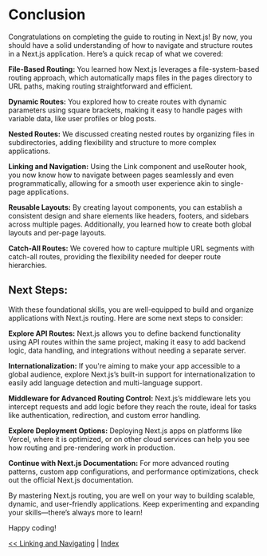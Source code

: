 # Conclusion

Congratulations on completing the guide to routing in Next.js! 
By now, you should have a solid understanding of how to navigate and structure routes in a Next.js application. 
Here’s a quick recap of what we covered:

**File-Based Routing:** You learned how Next.js leverages a file-system-based routing approach, 
which automatically maps files in the pages directory to URL paths, making routing straightforward and efficient.

**Dynamic Routes:** You explored how to create routes with dynamic parameters using square brackets, 
making it easy to handle pages with variable data, like user profiles or blog posts.

**Nested Routes:** We discussed creating nested routes by organizing files in subdirectories, 
adding flexibility and structure to more complex applications.

**Linking and Navigation:** Using the Link component and useRouter hook, 
you now know how to navigate between pages seamlessly and even programmatically, 
allowing for a smooth user experience akin to single-page applications.

**Reusable Layouts:** By creating layout components, you can establish a consistent design and share elements like headers, 
footers, and sidebars across multiple pages. Additionally, you learned how to create both global layouts and per-page layouts.

**Catch-All Routes:** We covered how to capture multiple URL segments with catch-all routes, 
providing the flexibility needed for deeper route hierarchies.

## Next Steps:
With these foundational skills, you are well-equipped to build and organize applications with Next.js routing. 
Here are some next steps to consider:

**Explore API Routes:** Next.js allows you to define backend functionality using API routes within the same project, 
making it easy to add backend logic, data handling, and integrations without needing a separate server.

**Internationalization:** If you're aiming to make your app accessible to a global audience, 
explore Next.js’s built-in support for internationalization to easily add language detection and multi-language support.

**Middleware for Advanced Routing Control:** Next.js’s middleware lets you intercept requests 
and add logic before they reach the route, ideal for tasks like authentication, redirection, and custom error handling.

**Explore Deployment Options:** Deploying Next.js apps on platforms like Vercel, where it is optimized, 
or on other cloud services can help you see how routing and pre-rendering work in production.

**Continue with Next.js Documentation:** For more advanced routing patterns, custom app configurations, 
and performance optimizations, check out the official Next.js documentation.

By mastering Next.js routing, you are well on your way to building scalable, dynamic, and user-friendly applications. 
Keep experimenting and expanding your skills—there’s always more to learn!

Happy coding!

[<< Linking and Navigating](linking-and-navigating.md) | [Index](index.md)
